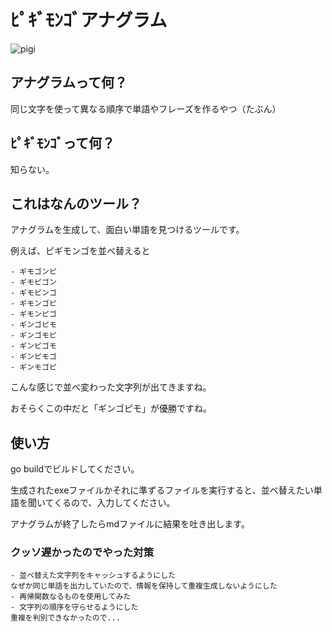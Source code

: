 # ﾋﾟｷﾞﾓﾝｺﾞアナグラム

![pigi](https://github.com/CAT5NEKO/ANAGRAM/assets/111590457/36403368-ff3b-4ff3-a365-3222dab4d309)

## アナグラムって何？
同じ文字を使って異なる順序で単語やフレーズを作るやつ（たぶん）

## ﾋﾟｷﾞﾓﾝｺﾞって何？
知らない。

## これはなんのツール？
アナグラムを生成して、面白い単語を見つけるツールです。

例えば、ピギモンゴを並べ替えると
```text
- ギモゴンピ
- ギモピゴン
- ギモピンゴ
- ギモンゴピ
- ギモンピゴ
- ギンゴピモ
- ギンゴモピ
- ギンピゴモ
- ギンピモゴ
- ギンモゴピ
```

こんな感じで並べ変わった文字列が出てきますね。

おそらくこの中だと「ギンゴピモ」が優勝ですね。

## 使い方

go buildでビルドしてください。

生成されたexeファイルかそれに準ずるファイルを実行すると、並べ替えたい単語を聞いてくるので、入力してください。

アナグラムが終了したらmdファイルに結果を吐き出します。

### クッソ遅かったのでやった対策
```text
- 並べ替えた文字列をキャッシュするようにした
なぜか同じ単語を出力していたので、情報を保持して重複生成しないようにした
- 再帰関数なるものを使用してみた
- 文字列の順序を守らせるようにした
重複を判別できなかったので...
```
